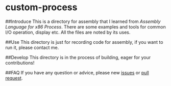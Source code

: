 # custom-process

##Introduce
This is a directory for assembly that I learned from *Assembly Language for x86 Process*. There are some examples and tools for common I/O operation, display etc. All the files are noted by its uses.

##Use
This directory is just for recording code for assembly, if you want to run it, please contact me.

##Develop
This directory is in the process of building, eager for your contributions!

##FAQ
If you have any question or advice, please new [issues](https://github.com/AaronWharton/custom-process/issues/new) or [pull request](https://github.com/AaronWharton/custom-process/compare).
